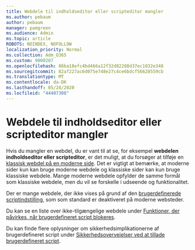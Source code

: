```yaml
---
title: Webdele til indholdseditor eller scripteditor mangler
ms.author: pebaum
author: pebaum
manager: pamgreen
ms.audience: Admin
ms.topic: article
ROBOTS: NOINDEX, NOFOLLOW
localization_priority: Normal
ms.collection: Adm_O365
ms.custom: 9000207
ms.openlocfilehash: 86ba18efc4bd466a12f32d82288d37ec1032e348
ms.sourcegitcommit: 82af227ac6d075e748e27c4ce6bdcf56628559cb
ms.translationtype: MT
ms.contentlocale: da-DK
ms.lasthandoff: 05/28/2020
ms.locfileid: "44407308"
---
```

# <a name="content-editor-or-script-editor-web-parts-are-missing"></a>Webdele til indholdseditor eller scripteditor mangler

Hvis du mangler en webdel, du er vant til at se, for eksempel **webdelen indholdseditor eller scripteditor**, er det muligt, at du forsøger at tilføje en [klassisk webdel på en moderne side](https://support.office.com/article/classic-and-modern-web-part-experiences-3fdae6c3-8fc1-49ab-8708-8c104b882e64). Det er vigtigt at bemærke, at moderne sider kun kan bruge moderne webdele og klassiske sider kan kun bruge klassiske webdele. Mange moderne webdele opfylder de samme formål som klassiske webdele, men du vil se forskelle i udseende og funktionalitet.

Der er mange webdele, der ikke vises på grund af den [brugerdefinerede scriptindstilling](https://docs.microsoft.com/sharepoint/allow-or-prevent-custom-script), som som standard er deaktiveret på moderne websteder. 

Du kan se en liste over ikke-tilgængelige webdele under [Funktioner, der påvirkes, når brugerdefineret script blokeres](https://docs.microsoft.com/sharepoint/allow-or-prevent-custom-script#features-affected-when-custom-script-is-blocked).

Du kan finde flere oplysninger om sikkerhedsimplikationerne af brugerdefineret script under [Sikkerhedsovervejelser ved at tillade brugerdefineret script](https://docs.microsoft.com/sharepoint/security-considerations-of-allowing-custom-script).

